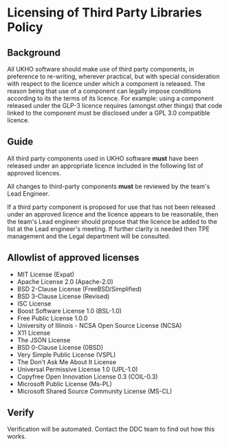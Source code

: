 # Licensing of Third Party Libraries Policy

## Background

All UKHO software should make use of third party components, in preference to re-writing, wherever practical, but with special consideration with respect to the licence under which a component is released. The reason being that use of a component can legally impose conditions according to its the terms of its licence. For example: using a component released under the GLP-3 licence requires (amongst other things) that code linked to the component must be disclosed under a GPL 3.0 compatible licence.​

## Guide

All third party components used in UKHO software **must** have been released under an appropriate licence included in the following list of approved licences.

All changes to third-party components **must** be reviewed by the team's Lead Engineer.

If a third party component is proposed for use that has not been released under an approved licence and the licence appears to be reasonable, then the team's Lead engineer should propose that the licence be added to the list at the Lead engineer's meeting. If further clarity is needed then TPE management​ and the Legal department will be consulted.

## Allowlist of approved licenses​

- MIT License (Expat)
- Apache License 2.0 (Apache-2.0)
- BSD 2-Clause License (FreeBSD/Simplified)
- BSD 3-Clause License (Revised)
- ISC License
- Boost Software License 1.0 (BSL-1.0)
- Free Public License 1.0.0
- University of Illinois - NCSA Open Source License (NCSA)
- X11 License
- The JSON License
- BSD 0-Clause License (0BSD)
- Very Simple Public License (VSPL)
- The Don't Ask Me About It License
- Universal Permissive License 1.0 (UPL-1.0)
- Copyfree Open Innovation License 0.3 (COIL-0.3)​
- Microsoft Public License (Ms-PL)​
- Microsoft Shared Source Community License (MS-CL)​​

## Verify

Verification will be automated.  Contact the DDC team to find out how this works.


